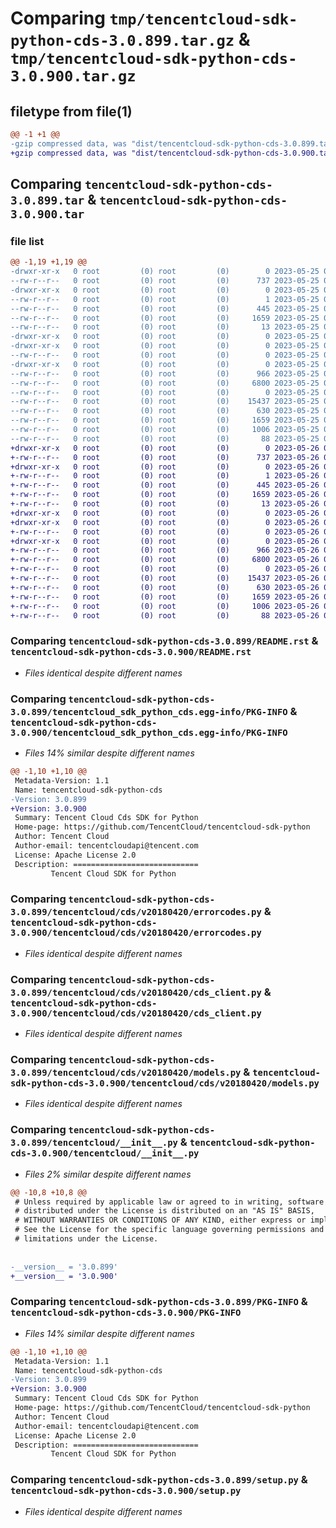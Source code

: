 # Comparing `tmp/tencentcloud-sdk-python-cds-3.0.899.tar.gz` & `tmp/tencentcloud-sdk-python-cds-3.0.900.tar.gz`

## filetype from file(1)

```diff
@@ -1 +1 @@
-gzip compressed data, was "dist/tencentcloud-sdk-python-cds-3.0.899.tar", last modified: Thu May 25 00:19:46 2023, max compression
+gzip compressed data, was "dist/tencentcloud-sdk-python-cds-3.0.900.tar", last modified: Fri May 26 02:13:11 2023, max compression
```

## Comparing `tencentcloud-sdk-python-cds-3.0.899.tar` & `tencentcloud-sdk-python-cds-3.0.900.tar`

### file list

```diff
@@ -1,19 +1,19 @@
-drwxr-xr-x   0 root         (0) root         (0)        0 2023-05-25 00:19:46.000000 tencentcloud-sdk-python-cds-3.0.899/
--rw-r--r--   0 root         (0) root         (0)      737 2023-05-25 00:19:46.000000 tencentcloud-sdk-python-cds-3.0.899/README.rst
-drwxr-xr-x   0 root         (0) root         (0)        0 2023-05-25 00:19:46.000000 tencentcloud-sdk-python-cds-3.0.899/tencentcloud_sdk_python_cds.egg-info/
--rw-r--r--   0 root         (0) root         (0)        1 2023-05-25 00:19:46.000000 tencentcloud-sdk-python-cds-3.0.899/tencentcloud_sdk_python_cds.egg-info/dependency_links.txt
--rw-r--r--   0 root         (0) root         (0)      445 2023-05-25 00:19:46.000000 tencentcloud-sdk-python-cds-3.0.899/tencentcloud_sdk_python_cds.egg-info/SOURCES.txt
--rw-r--r--   0 root         (0) root         (0)     1659 2023-05-25 00:19:46.000000 tencentcloud-sdk-python-cds-3.0.899/tencentcloud_sdk_python_cds.egg-info/PKG-INFO
--rw-r--r--   0 root         (0) root         (0)       13 2023-05-25 00:19:46.000000 tencentcloud-sdk-python-cds-3.0.899/tencentcloud_sdk_python_cds.egg-info/top_level.txt
-drwxr-xr-x   0 root         (0) root         (0)        0 2023-05-25 00:19:46.000000 tencentcloud-sdk-python-cds-3.0.899/tencentcloud/
-drwxr-xr-x   0 root         (0) root         (0)        0 2023-05-25 00:19:46.000000 tencentcloud-sdk-python-cds-3.0.899/tencentcloud/cds/
--rw-r--r--   0 root         (0) root         (0)        0 2023-05-25 00:19:46.000000 tencentcloud-sdk-python-cds-3.0.899/tencentcloud/cds/__init__.py
-drwxr-xr-x   0 root         (0) root         (0)        0 2023-05-25 00:19:46.000000 tencentcloud-sdk-python-cds-3.0.899/tencentcloud/cds/v20180420/
--rw-r--r--   0 root         (0) root         (0)      966 2023-05-25 00:19:46.000000 tencentcloud-sdk-python-cds-3.0.899/tencentcloud/cds/v20180420/errorcodes.py
--rw-r--r--   0 root         (0) root         (0)     6800 2023-05-25 00:19:46.000000 tencentcloud-sdk-python-cds-3.0.899/tencentcloud/cds/v20180420/cds_client.py
--rw-r--r--   0 root         (0) root         (0)        0 2023-05-25 00:19:46.000000 tencentcloud-sdk-python-cds-3.0.899/tencentcloud/cds/v20180420/__init__.py
--rw-r--r--   0 root         (0) root         (0)    15437 2023-05-25 00:19:46.000000 tencentcloud-sdk-python-cds-3.0.899/tencentcloud/cds/v20180420/models.py
--rw-r--r--   0 root         (0) root         (0)      630 2023-05-25 00:19:46.000000 tencentcloud-sdk-python-cds-3.0.899/tencentcloud/__init__.py
--rw-r--r--   0 root         (0) root         (0)     1659 2023-05-25 00:19:46.000000 tencentcloud-sdk-python-cds-3.0.899/PKG-INFO
--rw-r--r--   0 root         (0) root         (0)     1006 2023-05-25 00:19:46.000000 tencentcloud-sdk-python-cds-3.0.899/setup.py
--rw-r--r--   0 root         (0) root         (0)       88 2023-05-25 00:19:46.000000 tencentcloud-sdk-python-cds-3.0.899/setup.cfg
+drwxr-xr-x   0 root         (0) root         (0)        0 2023-05-26 02:13:11.000000 tencentcloud-sdk-python-cds-3.0.900/
+-rw-r--r--   0 root         (0) root         (0)      737 2023-05-26 02:13:11.000000 tencentcloud-sdk-python-cds-3.0.900/README.rst
+drwxr-xr-x   0 root         (0) root         (0)        0 2023-05-26 02:13:11.000000 tencentcloud-sdk-python-cds-3.0.900/tencentcloud_sdk_python_cds.egg-info/
+-rw-r--r--   0 root         (0) root         (0)        1 2023-05-26 02:13:11.000000 tencentcloud-sdk-python-cds-3.0.900/tencentcloud_sdk_python_cds.egg-info/dependency_links.txt
+-rw-r--r--   0 root         (0) root         (0)      445 2023-05-26 02:13:11.000000 tencentcloud-sdk-python-cds-3.0.900/tencentcloud_sdk_python_cds.egg-info/SOURCES.txt
+-rw-r--r--   0 root         (0) root         (0)     1659 2023-05-26 02:13:11.000000 tencentcloud-sdk-python-cds-3.0.900/tencentcloud_sdk_python_cds.egg-info/PKG-INFO
+-rw-r--r--   0 root         (0) root         (0)       13 2023-05-26 02:13:11.000000 tencentcloud-sdk-python-cds-3.0.900/tencentcloud_sdk_python_cds.egg-info/top_level.txt
+drwxr-xr-x   0 root         (0) root         (0)        0 2023-05-26 02:13:11.000000 tencentcloud-sdk-python-cds-3.0.900/tencentcloud/
+drwxr-xr-x   0 root         (0) root         (0)        0 2023-05-26 02:13:11.000000 tencentcloud-sdk-python-cds-3.0.900/tencentcloud/cds/
+-rw-r--r--   0 root         (0) root         (0)        0 2023-05-26 02:13:11.000000 tencentcloud-sdk-python-cds-3.0.900/tencentcloud/cds/__init__.py
+drwxr-xr-x   0 root         (0) root         (0)        0 2023-05-26 02:13:11.000000 tencentcloud-sdk-python-cds-3.0.900/tencentcloud/cds/v20180420/
+-rw-r--r--   0 root         (0) root         (0)      966 2023-05-26 02:13:11.000000 tencentcloud-sdk-python-cds-3.0.900/tencentcloud/cds/v20180420/errorcodes.py
+-rw-r--r--   0 root         (0) root         (0)     6800 2023-05-26 02:13:11.000000 tencentcloud-sdk-python-cds-3.0.900/tencentcloud/cds/v20180420/cds_client.py
+-rw-r--r--   0 root         (0) root         (0)        0 2023-05-26 02:13:11.000000 tencentcloud-sdk-python-cds-3.0.900/tencentcloud/cds/v20180420/__init__.py
+-rw-r--r--   0 root         (0) root         (0)    15437 2023-05-26 02:13:11.000000 tencentcloud-sdk-python-cds-3.0.900/tencentcloud/cds/v20180420/models.py
+-rw-r--r--   0 root         (0) root         (0)      630 2023-05-26 02:13:11.000000 tencentcloud-sdk-python-cds-3.0.900/tencentcloud/__init__.py
+-rw-r--r--   0 root         (0) root         (0)     1659 2023-05-26 02:13:11.000000 tencentcloud-sdk-python-cds-3.0.900/PKG-INFO
+-rw-r--r--   0 root         (0) root         (0)     1006 2023-05-26 02:13:11.000000 tencentcloud-sdk-python-cds-3.0.900/setup.py
+-rw-r--r--   0 root         (0) root         (0)       88 2023-05-26 02:13:11.000000 tencentcloud-sdk-python-cds-3.0.900/setup.cfg
```

### Comparing `tencentcloud-sdk-python-cds-3.0.899/README.rst` & `tencentcloud-sdk-python-cds-3.0.900/README.rst`

 * *Files identical despite different names*

### Comparing `tencentcloud-sdk-python-cds-3.0.899/tencentcloud_sdk_python_cds.egg-info/PKG-INFO` & `tencentcloud-sdk-python-cds-3.0.900/tencentcloud_sdk_python_cds.egg-info/PKG-INFO`

 * *Files 14% similar despite different names*

```diff
@@ -1,10 +1,10 @@
 Metadata-Version: 1.1
 Name: tencentcloud-sdk-python-cds
-Version: 3.0.899
+Version: 3.0.900
 Summary: Tencent Cloud Cds SDK for Python
 Home-page: https://github.com/TencentCloud/tencentcloud-sdk-python
 Author: Tencent Cloud
 Author-email: tencentcloudapi@tencent.com
 License: Apache License 2.0
 Description: ============================
         Tencent Cloud SDK for Python
```

### Comparing `tencentcloud-sdk-python-cds-3.0.899/tencentcloud/cds/v20180420/errorcodes.py` & `tencentcloud-sdk-python-cds-3.0.900/tencentcloud/cds/v20180420/errorcodes.py`

 * *Files identical despite different names*

### Comparing `tencentcloud-sdk-python-cds-3.0.899/tencentcloud/cds/v20180420/cds_client.py` & `tencentcloud-sdk-python-cds-3.0.900/tencentcloud/cds/v20180420/cds_client.py`

 * *Files identical despite different names*

### Comparing `tencentcloud-sdk-python-cds-3.0.899/tencentcloud/cds/v20180420/models.py` & `tencentcloud-sdk-python-cds-3.0.900/tencentcloud/cds/v20180420/models.py`

 * *Files identical despite different names*

### Comparing `tencentcloud-sdk-python-cds-3.0.899/tencentcloud/__init__.py` & `tencentcloud-sdk-python-cds-3.0.900/tencentcloud/__init__.py`

 * *Files 2% similar despite different names*

```diff
@@ -10,8 +10,8 @@
 # Unless required by applicable law or agreed to in writing, software
 # distributed under the License is distributed on an "AS IS" BASIS,
 # WITHOUT WARRANTIES OR CONDITIONS OF ANY KIND, either express or implied.
 # See the License for the specific language governing permissions and
 # limitations under the License.
 
 
-__version__ = '3.0.899'
+__version__ = '3.0.900'
```

### Comparing `tencentcloud-sdk-python-cds-3.0.899/PKG-INFO` & `tencentcloud-sdk-python-cds-3.0.900/PKG-INFO`

 * *Files 14% similar despite different names*

```diff
@@ -1,10 +1,10 @@
 Metadata-Version: 1.1
 Name: tencentcloud-sdk-python-cds
-Version: 3.0.899
+Version: 3.0.900
 Summary: Tencent Cloud Cds SDK for Python
 Home-page: https://github.com/TencentCloud/tencentcloud-sdk-python
 Author: Tencent Cloud
 Author-email: tencentcloudapi@tencent.com
 License: Apache License 2.0
 Description: ============================
         Tencent Cloud SDK for Python
```

### Comparing `tencentcloud-sdk-python-cds-3.0.899/setup.py` & `tencentcloud-sdk-python-cds-3.0.900/setup.py`

 * *Files identical despite different names*

